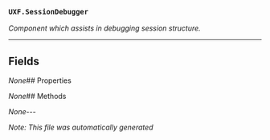 ### `UXF.SessionDebugger`
*Component which assists in debugging session structure.*
---
## Fields
*None*## Properties
*None*## Methods
*None*---
*Note: This file was automatically generated*
